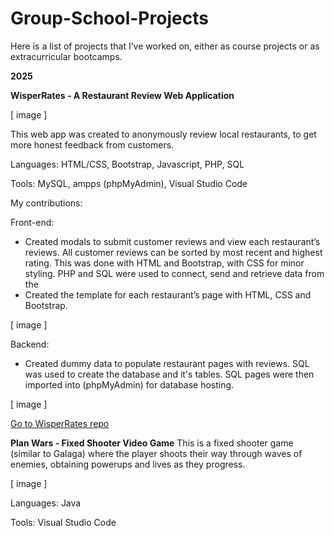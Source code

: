 # Group-School-Projects

Here is a list of projects that I’ve worked on, either as course projects or as extracurricular bootcamps.

**2025**

**WisperRates - A Restaurant Review Web Application** 
   
   [ image ]
   
   This web app was created to anonymously review local restaurants, to get more honest feedback from customers.
   
   Languages:
   HTML/CSS, Bootstrap, Javascript, PHP, SQL
   
   Tools:
   MySQL, ampps (phpMyAdmin), Visual Studio Code 
   
   My contributions:
   
   Front-end:
   - Created modals to submit customer reviews and view each restaurant’s  reviews. All customer reviews can be sorted by most recent and highest rating. This was done with HTML and Bootstrap, with CSS for minor styling. PHP and SQL were used to connect, send and retrieve data from the 
   - Created the template for each restaurant’s page with HTML, CSS and Bootstrap.   

   [ image ]
   
   
   Backend:
   - Created dummy data to populate restaurant pages with reviews. SQL was used to create the database and it's tables. SQL pages were then imported into (phpMyAdmin) for database hosting.
   
   [ image ]

[Go to WisperRates repo](https://github.com/Bedmass64/WisperRate)

**Plan Wars - Fixed Shooter Video Game**
This is a fixed shooter game (similar to Galaga) where the player shoots their way through waves of enemies, obtaining powerups and lives as they progress.

   [ image ]

   Languages:
   Java

   Tools:
   Visual Studio Code
   
